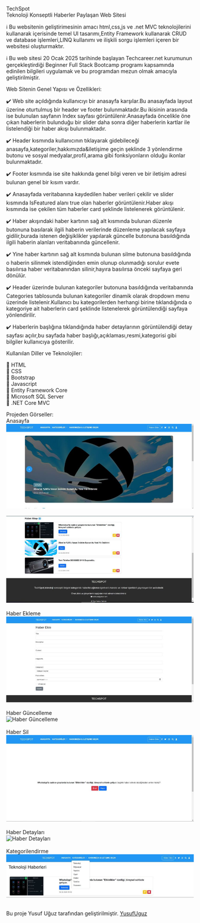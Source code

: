 TechSpot<br />
Teknoloji Konseptli Haberler Paylaşan Web Sitesi<br />

:information_source: Bu websitenin geliştirimesinin amacı html,css,js ve .net MVC teknolojilerini kullanarak içerisinde temel UI tasarımı,Entity Framework kullanarak CRUD ve database işlemleri,LINQ kullanımı ve ilişkili sorgu işlemleri içeren bir websitesi oluşturmaktır. <br />

:information_source: Bu web sitesi 20 Ocak 2025 tarihinde başlayan Techcareer.net kurumunun gerçekleştirdiği Beginner Full Stack Bootcamp programı kapsamında edinilen bilgileri uygulamak ve bu programdan mezun olmak amacıyla geliştirilmiştir.<br />

Web Sitenin Genel Yapısı ve Özellikleri:<br />

:heavy_check_mark: Web site açıldığında kullanıcıyı bir anasayfa karşılar.Bu anasayfada layout üzerine oturtulmuş bir header ve footer bulunmaktadır.Bu ikisinin arasında ise bulunulan sayfanın Index sayfası görüntülenir.Anasayfada öncelikle öne çıkan haberlerin bulunduğu bir slider daha sonra diğer haberlerin kartlar ile listelendiği bir haber akışı bulunmaktadır.<br />

:heavy_check_mark: Header kısmında kullanıcının tıklayarak gidebileceği anasayfa,kategoriler,hakkımızda&iletişime geçin şeklinde 3 yönlendirme butonu ve sosyal medyalar,profil,arama gibi fonksiyonların olduğu ikonlar bulunmaktadır.<br />

:heavy_check_mark: Footer kısmında ise site hakkında genel bilgi veren ve bir iletişim adresi bulunan genel bir kısım vardır.<br />

:heavy_check_mark: Anasayfada veritabanına kaydedilen haber verileri çekilir ve slider kısmında IsFeatured alanı true olan haberler görüntülenir.Haber akışı kısmında ise çekilen tüm haberler card şeklinde listelenerek görüntülenir.<br />

:heavy_check_mark: Haber akışındaki haber kartının sağ alt kısmında bulunan düzenle butonuna basılarak ilgili haberin verilerinde düzenleme yapılacak sayfaya gidilir,burada istenen değişiklikler yapılarak güncelle butonuna basıldığında ilgili haberin alanları veritabanında güncellenir.<br />

:heavy_check_mark: Yine haber kartının sağ alt kısmında bulunan silme butonuna basıldığında o haberin silinmek istendiğinden emin olunup olunmadığı sorulur evete basılırsa haber veritabanından silinir,hayıra basılırsa önceki sayfaya geri dönülür.<br />

:heavy_check_mark: Header üzerinde bulunan kategoriler butonuna basıldığında veritabanında Categories tablosunda bulunan kategoriler dinamik olarak dropdown menu üzerinde listelenir.Kullanıcı bu kategorilerden herhangi birine tıklandığında o kategoriye ait haberlerin card şeklinde listenelerek görüntülendiği sayfaya yönlendirilir.<br />

:heavy_check_mark: Haberlerin başlığına tıklandığında haber detaylarının görüntülendiği detay sayfası açılır,bu sayfada haber başlığı,açıklaması,resmi,kategorisi gibi bilgiler kullanıcıya gösterilir.<br />


Kullanılan Diller ve Teknolojiler:<br />

:pushpin: HTML<br />
:pushpin: CSS<br />
:pushpin: Bootstrap<br />
:pushpin: Javascript<br />
:pushpin: Entity Framework Core<br />
:pushpin: Microsoft SQL Server<br />
:pushpin: .NET Core MVC<br />

Projeden Görseller:<br />
Anasayfa<br />
![Anasayfa 1](./readme-images/anasayfa1_1.JPG)<br /><br />
![Anasayfa 2](./readme-images/anasayfa2_2.JPG)<br /><br />
Haber Ekleme<br />
![Haber Ekleme](./readme-images/haberekle_1.JPG)<br /><br />
Haber Güncelleme<br />
![Haber Güncelleme](./readme-images/habergüncelle_1.JPG)<br /><br />
Haber Sil<br />
![Haber Sil](./readme-images/habersil_1.JPG)<br /><br />
Haber Detayları<br />
![Haber Detayları](./readme-images/haberdetayları_1.JPG)<br /><br />
Kategorilendirme<br />
![Kategorilendirme](./readme-images/kategorilendirme_1.JPG)<br /><br />

Bu proje Yusuf Uğuz tarafından geliştirilmiştir. [YusufUguz](https://github.com/YusufUguz)<br />
